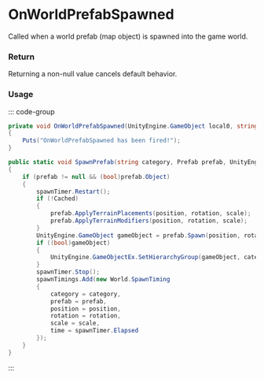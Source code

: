 # OnWorldPrefabSpawned
<Badge type="info" text="World"/>[<Badge type="danger" text="Carbon Compatible"/>](https://github.com/CarbonCommunity/Carbon)[<Badge type="warning" text="Oxide Compatible"/>](https://github.com/OxideMod/Oxide.Rust)
Called when a world prefab (map object) is spawned into the game world.

### Return
Returning a non-null value cancels default behavior.

### Usage
::: code-group
```csharp [Example]
private void OnWorldPrefabSpawned(UnityEngine.GameObject local0, string category)
{
	Puts("OnWorldPrefabSpawned has been fired!");
}
```
```csharp [Source — Assembly-CSharp @ World]
public static void SpawnPrefab(string category, Prefab prefab, UnityEngine.Vector3 position, UnityEngine.Quaternion rotation, UnityEngine.Vector3 scale)
{
	if (prefab != null && (bool)prefab.Object)
	{
		spawnTimer.Restart();
		if (!Cached)
		{
			prefab.ApplyTerrainPlacements(position, rotation, scale);
			prefab.ApplyTerrainModifiers(position, rotation, scale);
		}
		UnityEngine.GameObject gameObject = prefab.Spawn(position, rotation, scale);
		if ((bool)gameObject)
		{
			UnityEngine.GameObjectEx.SetHierarchyGroup(gameObject, category);
		}
		spawnTimer.Stop();
		spawnTimings.Add(new World.SpawnTiming
		{
			category = category,
			prefab = prefab,
			position = position,
			rotation = rotation,
			scale = scale,
			time = spawnTimer.Elapsed
		});
	}
}

```
:::
